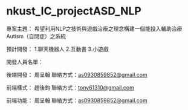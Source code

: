 # nkust_IC_projectASD_NLP

專案主題：
        希望利用NLP之技術與遊戲治療之理念構建一個能投入輔助治療 Autism（自閉症）之系統
        
預計開發：
        1.聊天機器人
        2.互動書
        3.小遊戲
        
        
開發人員名單：

後端開發：
        周呈翰 聯絡方式：as0930859852@gmail.com
        
前端樣式：
        趙後鈞 聯絡方式：tony61310@gmail.com
        
前端功能：
        周呈翰 聯絡方式：as0930859852@gmail.com
